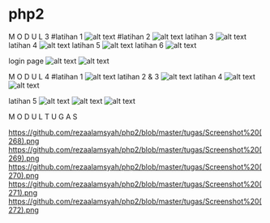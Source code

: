 # php2

 M             O                D              U             L          3
#latihan 1
![alt text](https://github.com/rezaalamsyah/php2/blob/master/Latihan3/Screenshot%20(252).png)
#latihan 2
![alt text](https://github.com/rezaalamsyah/php2/blob/master/Latihan3/Screenshot%20(253).png)
latihan 3
![alt text](https://github.com/rezaalamsyah/php2/blob/master/Latihan3/Screenshot%20(254).png)
latihan 4
![alt text](https://github.com/rezaalamsyah/php2/blob/master/Latihan3/Screenshot%20(255).png)
latihan 5
![alt text](https://github.com/rezaalamsyah/php2/blob/master/Latihan3/Screenshot%20(256).png)
latihan 6
![alt text](https://github.com/rezaalamsyah/php2/blob/master/Latihan3/Screenshot%20(257).png)

login page 
![alt text](https://github.com/rezaalamsyah/php2/blob/master/Latihan3/Screenshot%20(258).png)
![alt text](https://github.com/rezaalamsyah/php2/blob/master/Latihan3/Screenshot%20(259).png)

 M             O                D              U             L          4
 #latihan 1
![alt text](https://github.com/rezaalamsyah/php2/blob/master/Latihan4/Screenshot%20(260).png)
latihan 2 & 3
![alt text](https://github.com/rezaalamsyah/php2/blob/master/Latihan4/Screenshot%20(261).png)
latihan 4
![alt text](https://github.com/rezaalamsyah/php2/blob/master/Latihan4/Screenshot%20(263).png)
![alt text](https://github.com/rezaalamsyah/php2/blob/master/Latihan4/Screenshot%20(264).png)

latihan 5
![alt text](https://github.com/rezaalamsyah/php2/blob/master/Latihan4/Screenshot%20(265).png)
![alt text](https://github.com/rezaalamsyah/php2/blob/master/Latihan4/Screenshot%20(266).png)
![alt text](https://github.com/rezaalamsyah/php2/blob/master/Latihan4/Screenshot%20(267).png)

 M             O                D              U             L          T          U         G          A          S

https://github.com/rezaalamsyah/php2/blob/master/tugas/Screenshot%20(268).png
https://github.com/rezaalamsyah/php2/blob/master/tugas/Screenshot%20(269).png
https://github.com/rezaalamsyah/php2/blob/master/tugas/Screenshot%20(270).png
https://github.com/rezaalamsyah/php2/blob/master/tugas/Screenshot%20(271).png
https://github.com/rezaalamsyah/php2/blob/master/tugas/Screenshot%20(272).png
